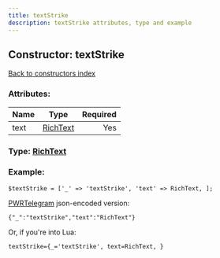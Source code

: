 ```yaml
---
title: textStrike
description: textStrike attributes, type and example
---
```

## Constructor: textStrike  
[Back to constructors index](index.md)



### Attributes:

| Name     |    Type       | Required |
|----------|:-------------:|---------:|
|text|[RichText](../types/RichText.md) | Yes|



### Type: [RichText](../types/RichText.md)


### Example:

```
$textStrike = ['_' => 'textStrike', 'text' => RichText, ];
```  

[PWRTelegram](https://pwrtelegram.xyz) json-encoded version:

```
{"_":"textStrike","text":"RichText"}
```


Or, if you're into Lua:  


```
textStrike={_='textStrike', text=RichText, }

```


